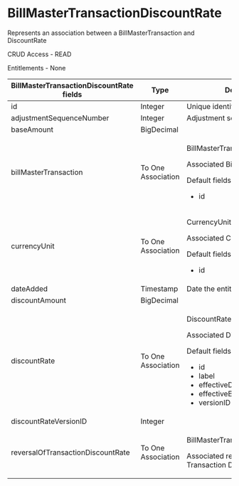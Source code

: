 # BillMasterTransactionDiscountRate

Represents an association between a BillMasterTransaction and DiscountRate

CRUD Access - READ

Entitlements - None

<table>
    <colgroup>
        <col width="20%" />
        <col width="20%" />
        <col width="20%" />
        <col width="20%" />
        <col width="20%" />
    </colgroup>
    <thead>
        <tr class="header">
            <th>BillMasterTransactionDiscountRate fields</th>
            <th>Type</th>
            <th>Description</th>
            <th>Not null</th>
            <th>Read-only</th>
        </tr>
    </thead>
    <tbody>
        <tr class="even">
            <td>id</td>
            <td>Integer</td>
            <td>Unique identifier for this entity.</td>
            <td>X</td>
            <td>X</td>
        </tr>
        <tr class="odd">
            <td>adjustmentSequenceNumber</td>
            <td>Integer</td>
            <td>Adjustment sequence number.</td>
            <td>X</td>
            <td>X</td>
        </tr>
        <tr class="even">
            <td>baseAmount</td>
            <td>BigDecimal</td>
            <td></td>
            <td>X</td>
            <td>X</td>
        </tr>
        <tr class="odd">
            <td>billMasterTransaction</td>
            <td>To One Association</td>
            <td>
                <p>BillMasterTransaction</p>
                <p>Associated Bill Master Transaction</p>
                <p>Default fields:</p>
                <ul>
                    <li>id</li>
                </ul>
            </td>
            <td>X</td>
            <td>X</td>
        </tr>
        <tr class="even">
            <td>currencyUnit</td>
            <td>To One Association</td>
            <td>
                <p>CurrencyUnit</p>
                <p>Associated Currency Unit.</p>
                <p>Default fields:</p>
                <ul>
                    <li>id</li>
                </ul>
            </td>
            <td>X</td>
            <td>X</td>
        </tr>
        <tr class="odd">
            <td>dateAdded</td>
            <td>Timestamp</td>
            <td>Date the entity was added.</td>
            <td>X</td>
            <td>X</td>
        </tr>
        <tr class="even">
            <td>discountAmount</td>
            <td>BigDecimal</td>
            <td></td>
            <td>X</td>
            <td>X</td>
        </tr>
        <tr class="odd">
            <td>discountRate</td>
            <td>To One Association</td>
            <td>
                <p>DiscountRate</p>
                <p>Associated Discount Rate.</p>
                <p>Default fields:</p>
                <ul>
                    <li>id</li>
                    <li>label</li>
                    <li>effectiveDate</li>
                    <li>effectiveEndDate</li>
                    <li>versionID</li>
                </ul>
            </td>
            <td>X</td>
            <td>X</td>
        </tr>
        <tr class="even">
            <td>discountRateVersionID</td>
            <td>Integer</td>
            <td></td>
            <td>X</td>
            <td>X</td>
        </tr>
        <tr class="odd">
            <td>reversalOfTransactionDiscountRate</td>
            <td>To One Association</td>
            <td>
                <p>BillMasterTransactionDiscountRate</p>
                <p>Associated reversed Bill Master Transaction Discount Rate.</p>
            </td>
            <td></td>
            <td>X</td>
        </tr>
    </tbody>
</table>